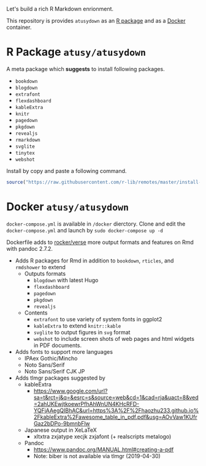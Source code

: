 Let's build a rich R Markdown enrionment.

This repository is provides `atusydown` as an [R package](#r-package-atusyatusydown) and as a [Docker](#docker-atusyatusydown) container.

# R Package `atusy/atusydown`

A meta package which **suggests** to install following packages.

- `bookdown`
- `blogdown`
- `extrafont`
- `flexdashboard`
- `kableExtra`
- `knitr`
- `pagedown`
- `pkgdown`
- `revealjs`
- `rmarkdown`
- `svglite`
- `tinytex`
- `webshot`

Install by copy and paste a following command.

```r
source("https://raw.githubusercontent.com/r-lib/remotes/master/install-github.R")$value("atusy/atusydown", dependencies = TRUE)
```

# Docker `atusy/atusydown`

`docker-compose.yml` is available in `/docker` dierctory.
Clone and edit the `docker-compose.yml` and launch by `sudo docker-compose up -d`

Dockerfile adds to [rocker/verse](//hub.docker.com/r/rocker/verse/) more output formats and features on Rmd with pandoc 2.7.2.

- Adds R packages for Rmd in addition to `bookdown`, `rticles`, and `rmdshower` to extend
    - Outputs formats
        - `blogdown` with latest Hugo
        - `flexdashboard`
        - `pagedown`
        - `pkgdown`
        - `revealjs`
    - Contents
        - `extrafont` to use variety of system fonts in ggplot2
        - `kableExtra` to extend `knitr::kable`
        - `svglite` to output figures in `svg` format
        - `webshot` to include screen shots of web pages and html widgets in PDF documents.
- Adds fonts to support more languages
    - IPAex Gothic/Mincho
    - Noto Sans/Serif
    - Noto Sans/Serif CJK JP
- Adds tlmgr packages suggested by
    - kableExtra 
        - https://www.google.com/url?sa=t&rct=j&q=&esrc=s&source=web&cd=1&cad=rja&uact=8&ved=2ahUKEwjtkoewrPfhAhWnUN4KHcRFD-YQFjAAegQIBhAC&url=https%3A%2F%2Fhaozhu233.github.io%2FkableExtra%2Fawesome_table_in_pdf.pdf&usg=AOvVaw1KUfrGaz2bDPo-9bmnbFlw
    - Japanese output in XeLaTeX
        - xltxtra zxjatype xecjk zxjafont (+ realscripts metalogo)
    - Pandoc
        - https://www.pandoc.org/MANUAL.html#creating-a-pdf
        - Note: biber is not available via tlmgr (2019-04-30)

